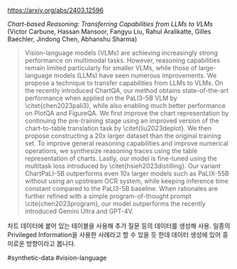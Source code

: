 https://arxiv.org/abs/2403.12596

*Chart-based Reasoning: Transferring Capabilities from LLMs to VLMs* (Victor Carbune, Hassan Mansoor, Fangyu Liu, Rahul Aralikatte, Gilles Baechler, Jindong Chen, Abhanshu Sharma)

> Vision-language models (VLMs) are achieving increasingly strong performance on multimodal tasks. However, reasoning capabilities remain limited particularly for smaller VLMs, while those of large-language models (LLMs) have seen numerous improvements. We propose a technique to transfer capabilities from LLMs to VLMs. On the recently introduced ChartQA, our method obtains state-of-the-art performance when applied on the PaLI3-5B VLM by \citet{chen2023pali3}, while also enabling much better performance on PlotQA and FigureQA. We first improve the chart representation by continuing the pre-training stage using an improved version of the chart-to-table translation task by \citet{liu2023deplot}. We then propose constructing a 20x larger dataset than the original training set. To improve general reasoning capabilities and improve numerical operations, we synthesize reasoning traces using the table representation of charts. Lastly, our model is fine-tuned using the multitask loss introduced by \citet{hsieh2023distilling}. Our variant ChartPaLI-5B outperforms even 10x larger models such as PaLIX-55B without using an upstream OCR system, while keeping inference time constant compared to the PaLI3-5B baseline. When rationales are further refined with a simple program-of-thought prompt \cite{chen2023program}, our model outperforms the recently introduced Gemini Ultra and GPT-4V.

차트 데이터에 붙어 있는 테이블을 사용해 추가 질문 등의 데이터를 생성해 사용. 일종의 Privileged Information을 사용한 사례라고 할 수 있을 듯 한데 데이터 생성에 있어 흥미로운 방향이라고 봅니다.

#synthetic-data #vision-language 